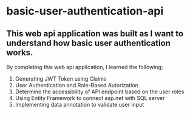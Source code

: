 # basic-user-authentication-api
## This web api application was built as I want to understand how basic user authentication works.

By completing this web api application, I learned the following;

1. Generating JWT Token using Claims
2. User Authentication and Role-Based Autorization 
3. Determine the accessibility of API endpoint based on the user roles
4. Using Entity Framework to connect asp.net with SQL server
5. Implementing data annotation to validate user input

